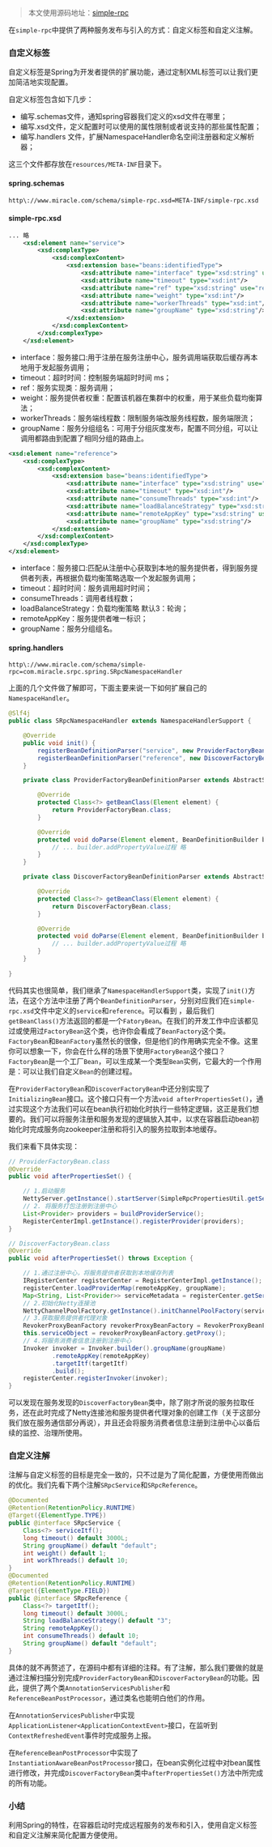 > 本文使用源码地址：[simple-rpc]()

在`simple-rpc`中提供了两种服务发布与引入的方式：自定义标签和自定义注解。

### 自定义标签

自定义标签是Spring为开发者提供的扩展功能，通过定制XML标签可以让我们更加简洁地实现配置。

自定义标签包含如下几步：

- 编写.schemas文件，通知spring容器我们定义的xsd文件在哪里；
- 编写.xsd文件，定义配置时可以使用的属性限制或者说支持的那些属性配置；
- 编写.handlers 文件，扩展NamespaceHandler命名空间注册器和定义解析器；

这三个文件都存放在`resources/META-INF`目录下。

#### spring.schemas

```
http\://www.miracle.com/schema/simple-rpc.xsd=META-INF/simple-rpc.xsd
```

#### simple-rpc.xsd

```xml
... 略
    <xsd:element name="service">
        <xsd:complexType>
            <xsd:complexContent>
                <xsd:extension base="beans:identifiedType">
                    <xsd:attribute name="interface" type="xsd:string" use="required"/>
                    <xsd:attribute name="timeout" type="xsd:int"/>
                    <xsd:attribute name="ref" type="xsd:string" use="required"/>
                    <xsd:attribute name="weight" type="xsd:int"/>
                    <xsd:attribute name="workerThreads" type="xsd:int"/>
                    <xsd:attribute name="groupName" type="xsd:string"/>
                </xsd:extension>
            </xsd:complexContent>
        </xsd:complexType>
    </xsd:element>
```

- interface：服务接口:用于注册在服务注册中心，服务调用端获取后缓存再本地用于发起服务调用；
- timeout：超时时间：控制服务端超时时间 ms；
- ref：服务实现类：服务调用；
- weight：服务提供者权重：配置该机器在集群中的权重，用于某些负载均衡算法；
- workerThreads：服务端线程数：限制服务端改服务线程数，服务端限流；
- groupName：服务分组组名：可用于分组灰度发布，配置不同分组，可以让调用都路由到配置了相同分组的路由上。

```xml
<xsd:element name="reference">
    <xsd:complexType>
        <xsd:complexContent>
            <xsd:extension base="beans:identifiedType">
                <xsd:attribute name="interface" type="xsd:string" use="required"/>
                <xsd:attribute name="timeout" type="xsd:int"/>
                <xsd:attribute name="consumeThreads" type="xsd:int"/>
                <xsd:attribute name="loadBalanceStrategy" type="xsd:string"/>
                <xsd:attribute name="remoteAppKey" type="xsd:string" use="required"/>
                <xsd:attribute name="groupName" type="xsd:string"/>
            </xsd:extension>
        </xsd:complexContent>
    </xsd:complexType>
</xsd:element>
```
- interface：服务接口:匹配从注册中心获取到本地的服务提供者，得到服务提供者列表，再根据负载均衡策略选取一个发起服务调用；
- timeout：超时时间：服务调用超时时间；
- consumeThreads：调用者线程数；
- loadBalanceStrategy：负载均衡策略 默认3：轮询；
- remoteAppKey：服务提供者唯一标识；
- groupName：服务分组组名。

#### spring.handlers

```properties
http\://www.miracle.com/schema/simple-rpc=com.miracle.srpc.spring.SRpcNamespaceHandler
```

上面的几个文件做了解即可，下面主要来说一下如何扩展自己的`NamespaceHandler`。

```java
@Slf4j
public class SRpcNamespaceHandler extends NamespaceHandlerSupport {

    @Override
    public void init() {
        registerBeanDefinitionParser("service", new ProviderFactoryBeanDefinitionParser());
        registerBeanDefinitionParser("reference", new DiscoverFactoryBeanDefinitionParser());
    }

    private class ProviderFactoryBeanDefinitionParser extends AbstractSingleBeanDefinitionParser {

        @Override
        protected Class<?> getBeanClass(Element element) {
            return ProviderFactoryBean.class;
        }

        @Override
        protected void doParse(Element element, BeanDefinitionBuilder builder) {
            // ... builder.addPropertyValue过程 略
        }
    }

    private class DiscoverFactoryBeanDefinitionParser extends AbstractSingleBeanDefinitionParser {

        @Override
        protected Class<?> getBeanClass(Element element) {
            return DiscoverFactoryBean.class;
        }

        @Override
        protected void doParse(Element element, BeanDefinitionBuilder builder) {
            // ... builder.addPropertyValue过程 略
        }
    }
    
}

```

代码其实也很简单，我们继承了`NamespaceHandlerSupport`类，实现了`init()`方法，在这个方法中注册了两个`BeanDefinitionParser`，分别对应我们在`simple-rpc.xsd`文件中定义的`service`和`reference`。可以看到 ，最后我们`getBeanClass()`方法返回的都是一个`FatoryBean`。在我们的开发工作中应该都见过或使用过`FactoryBean`这个类，也许你会看成了`BeanFactory`这个类。`FactoryBean`和`BeanFactory`虽然长的很像，但是他们的作用确实完全不像。这里你可以想象一下，你会在什么样的场景下使用`FactoryBean`这个接口？`FactoryBean`是一个工厂`Bean`，可以生成某一个类型`Bean`实例，它最大的一个作用是：可以让我们自定义`Bean`的创建过程。

在`ProviderFactoryBean`和`DiscoverFactoryBean`中还分别实现了`InitializingBean`接口。这个接口只有一个方法`void afterPropertiesSet()`，通过实现这个方法我们可以在bean执行初始化时执行一些特定逻辑，这正是我们想要的。我们可以将服务注册和服务发现的逻辑放入其中，以求在容器启动bean初始化时完成服务向zookeeper注册和将引入的服务拉取到本地缓存。

我们来看下具体实现：

```java
// ProviderFactoryBean.class
@Override
public void afterPropertiesSet() {

    // 1.启动服务
    NettyServer.getInstance().startServer(SimpleRpcPropertiesUtil.getServerPort());
    // 2. 将服务打包注册到注册中心
    List<Provider> providers = buildProviderService();
    RegisterCenterImpl.getInstance().registerProvider(providers);
}

// DiscoverFactoryBean.class
@Override
public void afterPropertiesSet() throws Exception {

    // 1.通过注册中心，将服务提供者获取到本地缓存列表
    IRegisterCenter registerCenter = RegisterCenterImpl.getInstance();
    registerCenter.loadProviderMap(remoteAppKey, groupName);
    Map<String, List<Provider>> serviceMetadata = registerCenter.getServiceMetadata();
    // 2.初始化Netty连接池
    NettyChannelPoolFactory.getInstance().initChannelPoolFactory(serviceMetadata);
    // 3.获取服务提供者代理对象
    RevokerProxyBeanFactory revokerProxyBeanFactory = RevokerProxyBeanFactory.getInstance(targetItf, timeout, consumeThreads, loadBalanceStrategy);
    this.serviceObject = revokerProxyBeanFactory.getProxy();
    // 4.将服务消费者信息注册到注册中心
    Invoker invoker = Invoker.builder().groupName(groupName)
            .remoteAppKey(remoteAppKey)
            .targetItf(targetItf)
            .build();
    registerCenter.registerInvoker(invoker);
}
```

可以发现在服务发现的`DiscoverFactoryBean`类中，除了刚才所说的服务拉取任务，还在此时完成了Netty连接池和服务提供者代理对象的创建工作（关于这部分我们放在服务通信部分再说），并且还会将服务消费者信息注册到注册中心以备后续的监控、治理所使用。

### 自定义注解

注解与自定义标签的目标是完全一致的，只不过是为了简化配置，方便使用而做出的优化。我们先看下两个注解`SRpcService`和`SRpcReference`。

```java
@Documented
@Retention(RetentionPolicy.RUNTIME)
@Target({ElementType.TYPE})
public @interface SRpcService {
    Class<?> serviceItf();
    long timeout() default 3000L;
    String groupName() default "default";
    int weight() default 1;
    int workThreads() default 10;
}
@Documented
@Retention(RetentionPolicy.RUNTIME)
@Target({ElementType.FIELD})
public @interface SRpcReference {
    Class<?> targetItf();
    long timeout() default 3000L;
    String loadBalanceStrategy() default "3";
    String remoteAppKey();
    int consumeThreads() default 10;
    String groupName() default "default";
}
```

具体的就不再赘述了，在源码中都有详细的注释。有了注解，那么我们要做的就是通过注解扫描分别完成`ProviderFactoryBean`和`DiscoverFactoryBean`的功能。因此，提供了两个类`AnnotationServicesPublisher`和`ReferenceBeanPostProcessor`，通过类名也能明白他们的作用。

在`AnnotationServicesPublisher`中实现`ApplicationListener<ApplicationContextEvent>`接口，在监听到`ContextRefreshedEvent`事件时完成服务上报。

在`ReferenceBeanPostProcessor`中实现了`InstantiationAwareBeanPostProcessor`接口，在bean实例化过程中对bean属性进行修改，并完成`DiscoverFactoryBean`类中`afterPropertiesSet()`方法中所完成的所有功能。

### 小结

利用Spring的特性，在容器启动时完成远程服务的发布和引入，使用自定义标签和自定义注解来简化配置方便使用。





